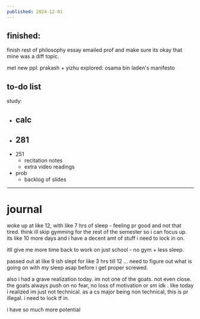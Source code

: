 ```yaml
---
published: 2024-12-01
---
```

## finished:

finish rest of philosophy essay
emailed prof and make sure its okay that mine was a diff topic.

met new ppl: prakash + yizhu
explored: osama bin laden's manifesto
## to-do list

study:
- calc 
	- 
- 281
	- 
- 251
	- recitation notes 
	- extra video readings
- prob
	- backlog of slides

---
# journal

woke up at like 12, with like 7 hrs of sleep - feeling pr good and not that tired. think ill skip gymming for the rest of the semester so i can focus up. its like 10 more days and i have a decent amt of stuff i need to lock in on.

itll give me more time back to work on just school - no gym + less sleep.

passed out at like 9 ish slept for like 3 hrs till 12 ... need to figure out what is going on with my sleep asap before i get proper screwed.

also i had a grave realization today. im not one of the goats. not even close. the goats always push on no fear, no loss of motivation or sm idk . like today i realized im just not technical. as a cs major being non technical, this is pr illegal. i need to lock tf in. 

i have so much more potential 

